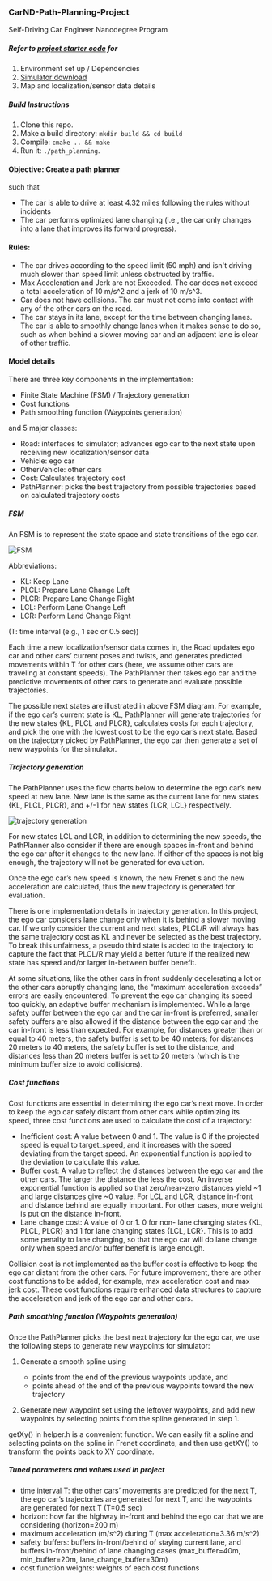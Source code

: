 ### CarND-Path-Planning-Project
Self-Driving Car Engineer Nanodegree Program

##### Refer to [project starter code](https://github.com/udacity/CarND-Path-Planning-Project) for
1. Environment set up / Dependencies
2. [Simulator download](https://github.com/udacity/self-driving-car-sim/releases/tag/T3_v1.2)
3. Map and localization/sensor data details

##### Build Instructions

1. Clone this repo.
2. Make a build directory: `mkdir build && cd build`
3. Compile: `cmake .. && make`
4. Run it: `./path_planning`.

#### Objective: Create a path planner
such that
- The car is able to drive at least 4.32 miles following the rules without incidents
- The car performs optimized lane changing (i.e., the car only changes into a lane that improves its forward progress).

#### Rules:
- The car drives according to the speed limit (50 mph) and isn't driving much slower than speed limit unless obstructed by traffic.
- Max Acceleration and Jerk are not Exceeded. The car does not exceed a total acceleration of 10 m/s^2 and a jerk of 10 m/s^3.
- Car does not have collisions. The car must not come into contact with any of the other cars on the road.
- The car stays in its lane, except for the time between changing lanes. The car is able to smoothly change lanes when it makes sense to do so, such as when behind a slower moving car and an adjacent lane is clear of other traffic.

#### Model details
There are three key components in the implementation:
- Finite State Machine (FSM) / Trajectory generation
- Cost functions
- Path smoothing function (Waypoints generation)

and 5 major classes:
- Road: interfaces to simulator; advances ego car to the next state upon receiving new localization/sensor data
- Vehicle: ego car
- OtherVehicle: other cars
- Cost: Calculates trajectory cost
- PathPlanner: picks the best trajectory from possible trajectories based on calculated trajectory costs

##### FSM
An FSM is to represent the state space and state transitions of the ego car.

<img src="images/FSM.png" alt="FSM"><br/>

Abbreviations:
- KL: Keep Lane
- PLCL: Prepare Lane Change Left
- PLCR: Prepare Lane Change Right
- LCL: Perform Lane Change Left
- LCR: Perform Land Change Right

(T: time interval (e.g., 1 sec or 0.5 sec))

Each time a new localization/sensor data comes in, the Road updates ego car and other cars’ current poses and twists, and generates predicted movements within T for other cars (here, we assume other cars are traveling at constant speeds). The PathPlanner then takes ego car and the predictive movements of other cars to generate and evaluate possible trajectories.

The possible next states are illustrated in above FSM diagram. For example, if the ego car’s current state is KL, PathPlanner will generate trajectories for the new states {KL, PLCL and PLCR}, calculates costs for each trajectory, and pick the one with the lowest cost to be the ego car’s next state. Based on the trajectory picked by PathPlanner, the ego car then generate a set of new waypoints for the simulator.

##### Trajectory generation
The PathPlanner uses the flow charts below to determine the ego car’s new speed at new lane. New lane is the same as the current lane for new states {KL, PLCL, PLCR}, and +/-1 for new states {LCR, LCL} respectively.

<img src="images/trajectory_gen.png" alt="trajectory generation"><br/>

For new states LCL and LCR, in addition to determining the new speeds, the PathPlanner also consider if there are enough spaces in-front and behind the ego car after it changes to the new lane. If either of the spaces is not big enough, the trajectory will not be generated for evaluation.

Once the ego car’s new speed is known, the new Frenet s and the new acceleration are calculated, thus the new trajectory is generated for evaluation.

There is one implementation details in trajectory generation. In this project, the ego car considers lane change only when it is behind a slower moving car. If we only consider the current and next states, PLCL/R will always has the same trajectory cost as KL and never be selected as the best trajectory. To break this unfairness, a pseudo third state is added to the trajectory to capture the fact that PLCL/R may yield a better future if the realized new state has speed and/or larger in-between buffer benefit.

At some situations, like the other cars in front suddenly decelerating a lot or the other cars abruptly changing lane, the “maximum acceleration exceeds” errors are easily encountered. To prevent the ego car changing its speed too quickly, an adaptive buffer mechanism is implemented. While a large safety buffer between the ego car and the car in-front is preferred, smaller safety buffers are also allowed if the distance between the ego car and the car in-front is less than expected. For example, for distances greater than or equal to 40 meters, the safety buffer is set to be 40 meters; for distances 20 meters to 40 meters, the safety buffer is set to the distance, and distances less than 20 meters buffer is set to 20 meters (which is the minimum buffer size to avoid collisions).

##### Cost functions
Cost functions are essential in determining the ego car’s next move. In order to keep the ego car safely distant from other cars while optimizing its speed, three cost functions are used to calculate the cost of a trajectory:
- Inefficient cost: A value between 0 and 1. The value is 0 if the projected speed is equal to target_speed, and it increases with the speed deviating from the target speed. An exponential function is applied to the deviation to calculate this value.
- Buffer cost: A value to reflect the distances between the ego car and the other cars. The larger the distance the less the cost. An inverse exponential function is applied so that zero/near-zero distances yield ~1 and large distances give ~0 value. For LCL and LCR, distance in-front and distance behind are equally important. For other cases, more weight is put on the distance in-front.
- Lane change cost: A value of 0 or 1. 0 for non- lane changing states {KL, PLCL, PLCR} and 1 for lane changing states {LCL, LCR}. This is to add some penalty to lane changing, so that the ego car will do lane change only when speed and/or buffer benefit is large enough.

Collision cost is not implemented as the buffer cost is effective to keep the ego car distant from the other cars. For future improvement, there are other cost functions to be added, for example, max acceleration cost and max jerk cost. These cost functions require enhanced data structures to capture the acceleration and jerk of the ego car and other cars.

##### Path smoothing function (Waypoints generation)
Once the PathPlanner picks the best next trajectory for the ego car,  we use the following steps to generate new waypoints for simulator:
1. Generate a smooth spline using
   - points from the end of the previous waypoints update, and
   - points ahead of the end of the previous waypoints toward the new trajectory

2. Generate new waypoint set using the leftover waypoints, and add new waypoints by selecting points from the spline generated in step 1.

getXy() in helper.h is a convenient function. We can easily fit a spline and selecting points on the spline in Frenet coordinate, and then use getXY() to transform the points back to XY coordinate.

##### Tuned parameters and values used in project
- time interval T: the other cars’ movements are predicted for the next T, the ego car’s trajectories are generated for next T, and the waypoints are generated for next T (T=0.5 sec)
- horizon: how far the highway in-front and behind the ego car that we are considering (horizon=200 m)
- maximum acceleration (m/s^2) during T (max acceleration=3.36 m/s^2)
- safety buffers: buffers in-front/behind of staying current lane, and buffers in-front/behind of lane changing cases (max_buffer=40m, min_buffer=20m, lane_change_buffer=30m)
- cost function weights: weights of each cost functions
